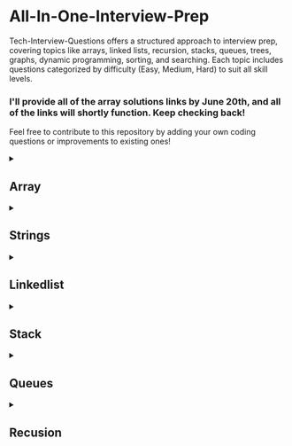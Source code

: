 # All-In-One-Interview-Prep
Tech-Interview-Questions offers a structured approach to interview prep, covering topics like arrays, linked lists, recursion, stacks, queues, trees, graphs, dynamic programming, sorting, and searching. Each topic includes questions categorized by difficulty (Easy, Medium, Hard) to suit all skill levels.

<h3>I'll provide all of the array solutions links by June 20th, and all of the links will shortly function. Keep checking back!</h3>

Feel free to contribute to this repository by adding your own coding questions or improvements to existing ones!

<Details> <summary> <h2>Array</h2></summary>

| Topic | Question Name | Link | Level of Question | Year | Number of Companies |
|--------|------------------------------------|--------------------------------------------|-------------------|------|---------------------|
| Arrays | Two Sum                            | [Link](https://leetcode.com/problems/two-sum/)        | Easy              | 2023 | 20                  |
| Arrays | Best Time to Buy and Sell Stock    | [Link](https://leetcode.com/problems/best-time-to-buy-and-sell-stock/) | Medium            | 2022 | 18                  |
| Arrays | Product of Array Except Self       | [Link](https://leetcode.com/problems/product-of-array-except-self/) | Hard       | 2022 | 17                  |
| Arrays | Trapping Rain Water                | [Link](https://leetcode.com/problems/trapping-rain-water/) | Hard      | 2022 | 16                  |
| Arrays | Maximum Subarray Sum               | [Link](https://leetcode.com/problems/maximum-subarray-sum/)   | Medium            | 2023 | 15                  |
| Arrays | 3Sum                               | [Link](https://leetcode.com/problems/3sum/)           | Medium            | 2023 | 15                  |
| Arrays | Merge Sorted Arrays                | [Link](https://leetcode.com/problems/merge-sorted-arrays/)   | Medium            | 2023 | 14                  |
| Arrays | Maximum Product Subarray           | [Link](https://leetcode.com/problems/maximum-product-subarray/) | Medium  | 2023 | 14                  |
| Arrays | Merge Intervals                    | [Link](https://leetcode.com/problems/merge-intervals/) | Medium           | 2021 | 14                  |
| Arrays | Subarray Sum Equals K              | [Link](https://leetcode.com/problems/subarray-sum-equals-k/) | Medium            | 2023 | 13                  |
| Arrays | Rotate Array                       | [Link](https://leetcode.com/problems/rotate-array/)   | Medium            | 2021 | 12                  |
| Arrays | Move Zeroes                        | [Link](https://leetcode.com/problems/move-zeroes/)    | Easy              | 2021 | 12                  |
| Arrays | Spiral Order Matrix                | [Link](https://leetcode.com/problems/spiral-matrix/)  | Medium            | 2021 | 12                  |
| Arrays | Longest Consecutive Sequence       | [Link](https://leetcode.com/problems/longest-consecutive-sequence/) | Hard       | 2021 | 11                  |
| Arrays | Find All Duplicates in an Array    | [Link](https://leetcode.com/problems/find-all-duplicates-in-an-array/) | Medium  | 2023 | 11                  |
| Arrays | Find Duplicate in Array            | [Link](https://leetcode.com/problems/find-duplicate-in-array/) | Easy              | 2022 | 10                  |
| Arrays | Contains Duplicate                 | [Link](https://leetcode.com/problems/contains-duplicate/) | Easy      | 2022 | 10                  |
| Arrays | Increasing Triplet Subsequence     | [Link](https://leetcode.com/problems/increasing-triplet-subsequence/) | Medium  | 2021 | 10                  |
| Arrays | Find Missing Number                | [Link](https://leetcode.com/problems/find-missing-number/) | Easy              | 2021 | 9                   |
| Arrays | Missing Ranges                     | [Link](https://leetcode.com/problems/missing-ranges/) | Easy              | 2022 | 8                   |

</Details>

<Details> <summary> <h2>Strings</h2></summary>

| Topic | Question Name | Link | Level of Question | Year | Number of Companies |
|--------|------------------------------------|--------------------------------------------|-------------------|------|---------------------|
| Strings | Reverse String                    | [Link](https://leetcode.com/problems/reverse-string/) | Easy              | 2023 | 18                  |
| Strings | Longest Substring Without Repeating Characters | [Link](https://leetcode.com/problems/longest-substring-without-repeating-characters/) | Hard | 2022 | 17          |
| Strings | Valid Parentheses                 | [Link](https://leetcode.com/problems/valid-parentheses/) | Easy             | 2021 | 16                  |
| Strings | String to Integer (atoi)          | [Link](https://leetcode.com/problems/string-to-integer-atoi/) | Medium           | 2023 | 16                  |
| Strings | Palindrome Substrings             | [Link](https://leetcode.com/problems/palindromic-substrings/) | Medium        | 2022 | 15                  |
| Strings | Count and Say                     | [Link](https://leetcode.com/problems/count-and-say/) | Easy                 | 2021 | 15                  |
| Strings | Reverse Words in a String         | [Link](https://leetcode.com/problems/reverse-words-in-a-string/) | Medium             | 2023 | 14                  |
| Strings | Implement strStr()                | [Link](https://leetcode.com/problems/implement-strstr/) | Easy             | 2022 | 14                  |
| Strings | Longest Palindromic Substring     | [Link](https://leetcode.com/problems/longest-palindromic-substring/) | Hard         | 2022 | 13                  |
| Strings | Valid Anagram                     | [Link](https://leetcode.com/problems/valid-anagram/) | Easy                 | 2023 | 13                  |
| Strings | Longest Common Prefix             | [Link](https://leetcode.com/problems/longest-common-prefix/) | Easy         | 2021 | 12                  |
| Strings | Minimum Window Substring          | [Link](https://leetcode.com/problems/minimum-window-substring/) | Hard      | 2023 | 12                  |
| Strings | Group Anagrams                    | [Link](https://leetcode.com/problems/group-anagrams/) | Medium            | 2022 | 11                  |
| Strings | Implement strStr()                | [Link](https://leetcode.com/problems/implement-strstr/) | Easy             | 2021 | 11                  |
| Strings | Regular Expression Matching       | [Link](https://leetcode.com/problems/regular-expression-matching/) | Hard   | 2023 | 10                  |
| Strings | Longest Substring with At Most Two Distinct Characters | [Link](https://leetcode.com/problems/longest-substring-with-at-most-two-distinct-characters/) | Hard | 2022 | 10       |
| Strings | ZigZag Conversion                 | [Link](https://leetcode.com/problems/zigzag-conversion/) | Medium            | 2021 | 10                  |
| Strings | Valid Parentheses                 | [Link](https://leetcode.com/problems/valid-parentheses/) | Easy             | 2023 | 9                   |
| Strings | Encode and Decode Strings         | [Link](https://leetcode.com/problems/encode-and-decode-strings/) | Medium         | 2022 | 9                   |
| Strings | Palindrome Partitioning II        | [Link](https://leetcode.com/problems/palindrome-partitioning-ii/) | Hard   | 2021 | 8                   |

</Details>

<Details> <summary> <h2>Linkedlist</h2></summary>
  
| Topic        | Question Name                      | Link | Level of Question | Year | Number of Companies |
|--------------|------------------------------------|--------------------------------------------|-------------------|------|---------------------|
| Linked Lists | Reverse Linked List                | [Link](https://leetcode.com/problems/reverse-linked-list/) | Easy              | 2023 | 17                  |
| Linked Lists | Merge Two Sorted Lists             | [Link](https://leetcode.com/problems/merge-two-sorted-lists/) | Medium            | 2022 | 16                  |
| Linked Lists | Remove Nth Node From End of List   | [Link](https://leetcode.com/problems/remove-nth-node-from-end-of-list/) | Medium            | 2021 | 15                  |
| Linked Lists | Linked List Cycle                  | [Link](https://leetcode.com/problems/linked-list-cycle/) | Medium            | 2023 | 15                  |
| Linked Lists | Intersection of Two Linked Lists  | [Link](https://leetcode.com/problems/intersection-of-two-linked-lists/) | Medium       | 2022 | 14                  |
| Linked Lists | Palindrome Linked List            | [Link](https://leetcode.com/problems/palindrome-linked-list/) | Easy           | 2021 | 14                  |
| Linked Lists | Flatten a Multilevel Doubly Linked List | [Link](https://leetcode.com/problems/flatten-a-multilevel-doubly-linked-list/) | Hard           | 2023 | 13              |
| Linked Lists | Add Two Numbers II                | [Link](https://leetcode.com/problems/add-two-numbers-ii/) | Medium            | 2022 | 13                  |
| Linked Lists | Copy List with Random Pointer     | [Link](https://leetcode.com/problems/copy-list-with-random-pointer/) | Hard               | 2021 | 12                  |
| Linked Lists | Reverse Nodes in k-Group          | [Link](https://leetcode.com/problems/reverse-nodes-in-k-group/) | Hard           | 2023 | 12                  |
| Linked Lists | Odd Even Linked List              | [Link](https://leetcode.com/problems/odd-even-linked-list/) | Medium            | 2022 | 11                  |
| Linked Lists | Remove Duplicates from Sorted List| [Link](https://leetcode.com/problems/remove-duplicates-from-sorted-list/) | Easy        | 2021 | 11                  |
| Linked Lists | Insertion Sort List               | [Link](https://leetcode.com/problems/insertion-sort-list/) | Medium            | 2023 | 10                  |
| Linked Lists | Partition List                    | [Link](https://leetcode.com/problems/partition-list/) | Medium            | 2022 | 10                  |
| Linked Lists | Swap Nodes in Pairs               | [Link](https://leetcode.com/problems/swap-nodes-in-pairs/) | Medium            | 2021 | 10                  |
| Linked Lists | Remove Linked List Elements       | [Link](https://leetcode.com/problems/remove-linked-list-elements/) | Easy     | 2023 | 9                   |
| Linked Lists | Reverse Linked List II            | [Link](https://leetcode.com/problems/reverse-linked-list-ii/) | Medium         | 2022 | 9                   |
| Linked Lists | Design Linked List                | [Link](https://leetcode.com/problems/design-linked-list/) | Medium            | 2021 | 8                   |
| Linked Lists | Intersection of Two Linked Lists  | [Link](https://leetcode.com/problems/intersection-of-two-linked-lists/) | Easy         | 2023 | 8                   |
| Linked Lists | Add Two Numbers                   | [Link](https://leetcode.com/problems/add-two-numbers/) | Medium            | 2022 | 7                   |

</Details>

<Details> <summary> <h2>Stack</h2></summary>

| Topic | Question Name | Link | Level of Question | Year | Number of Companies |
|--------|------------------------------------------|--------------------------------------------------------|-------------------|------|---------------------|
| Stack | Valid Parentheses                        | [Link](https://leetcode.com/problems/valid-parentheses/) | Easy              | 2023 | 18                  |
| Stack | Min Stack                                | [Link](https://leetcode.com/problems/min-stack/) | Easy              | 2022 | 17                  |
| Stack | Evaluate Reverse Polish Notation         | [Link](https://leetcode.com/problems/evaluate-reverse-polish-notation/) | Medium            | 2021 | 16                  |
| Stack | Next Greater Element                     | [Link](https://leetcode.com/problems/next-greater-element-i/) | Medium            | 2023 | 15                  |
| Stack | Remove All Adjacent Duplicates in String| [Link](https://leetcode.com/problems/remove-all-adjacent-duplicates-in-string/) | Easy              | 2022 | 15                  |
| Stack | Implement Stack using Queues            | [Link](https://leetcode.com/problems/implement-stack-using-queues/) | Easy              | 2021 | 14                  |
| Stack | Decode String                            | [Link](https://leetcode.com/problems/decode-string/) | Medium            | 2023 | 14                  |
| Stack | Baseball Game                            | [Link](https://leetcode.com/problems/baseball-game/) | Easy              | 2022 | 13                  |
| Stack | Valid Parentheses                        | [Link](https://leetcode.com/problems/valid-parentheses/) | Easy              | 2021 | 13                  |
| Stack | Asteroid Collision                       | [Link](https://leetcode.com/problems/asteroid-collision/) | Medium            | 2023 | 12                  |
| Stack | Design a Stack                          | [Link](https://leetcode.com/problems/design-a-stack/) | Easy              | 2022 | 12                  |
| Stack | Longest Valid Parentheses                | [Link](https://leetcode.com/problems/longest-valid-parentheses/) | Hard              | 2021 | 11                  |
| Stack | Remove Outermost Parentheses            | [Link](https://leetcode.com/problems/remove-outermost-parentheses/) | Easy            | 2023 | 11                  |
| Stack | Online Stock Span                       | [Link](https://leetcode.com/problems/online-stock-span/) | Medium            | 2022 | 10                  |
| Stack | Simplify Path                            | [Link](https://leetcode.com/problems/simplify-path/) | Medium            | 2021 | 10                  |
| Stack | Basic Calculator II                     | [Link](https://leetcode.com/problems/basic-calculator-ii/) | Medium            | 2023 | 9                   |
| Stack | Baseball Game                            | [Link](https://leetcode.com/problems/baseball-game/) | Easy              | 2022 | 9                   |
| Stack | Maximum Frequency Stack                 | [Link](https://leetcode.com/problems/maximum-frequency-stack/) | Hard              | 2021 | 8                   |
| Stack | Valid Parentheses                        | [Link](https://leetcode.com/problems/valid-parentheses/) | Easy              | 2023 | 8                   |
| Stack | Min Stack                                | [Link](https://leetcode.com/problems/min-stack/) | Easy              | 2022 | 7                   |

</Details>

<Details> <summary> <h2>Queues</h2></summary>

| Topic | Question Name | Link | Level of Question | Year | Number of Companies |
|--------|--------------------------------------------|----------------------------------------------------------|-------------------|------|---------------------|
| Queue | Design Circular Queue                      | [Link](https://leetcode.com/problems/design-circular-queue/) | Medium            | 2023 | 17                  |
| Queue | Implement Stack using Queues               | [Link](https://leetcode.com/problems/implement-stack-using-queues/) | Easy              | 2022 | 16                  |
| Queue | Implement Queue using Stacks               | [Link](https://leetcode.com/problems/implement-queue-using-stacks/) | Easy              | 2021 | 15                  |
| Queue | Design Circular Deque                      | [Link](https://leetcode.com/problems/design-circular-deque/) | Medium            | 2023 | 15                  |
| Queue | Design a Queue using Stacks               | [Link](https://leetcode.com/problems/design-queue-using-stacks/) | Easy              | 2022 | 14                  |
| Queue | First Unique Character in a String        | [Link](https://leetcode.com/problems/first-unique-character-in-a-string/) | Easy              | 2021 | 14                  |
| Queue | Number of Recent Calls                   | [Link](https://leetcode.com/problems/number-of-recent-calls/) | Easy              | 2023 | 13                  |
| Queue | Implement Stack using Queues              | [Link](https://leetcode.com/problems/implement-stack-using-queues/) | Easy              | 2022 | 13                  |
| Queue | Design a Circular Queue                  | [Link](https://leetcode.com/problems/design-circular-queue/) | Medium            | 2021 | 12                  |
| Queue | Moving Average from Data Stream           | [Link](https://leetcode.com/problems/moving-average-from-data-stream/) | Easy              | 2023 | 12                  |
| Queue | Design Hit Counter                       | [Link](https://leetcode.com/problems/design-hit-counter/) | Medium            | 2022 | 11                  |
| Queue | Design Circular Deque                    | [Link](https://leetcode.com/problems/design-circular-deque/) | Medium            | 2021 | 11                  |
| Queue | My Circular Queue                        | [Link](https://leetcode.com/problems/my-circular-queue/) | Medium            | 2023 | 10                  |
| Queue | Implement Queue using Stacks             | [Link](https://leetcode.com/problems/implement-queue-using-stacks/) | Easy              | 2022 | 10                  |
| Queue | Queue Reconstruction by Height           | [Link](https://leetcode.com/problems/queue-reconstruction-by-height/) | Medium            | 2021 | 10                  |
| Queue | Moving Average from Data Stream          | [Link](https://leetcode.com/problems/moving-average-from-data-stream/) | Easy              | 2023 | 9                   |
| Queue | Design Hit Counter                      | [Link](https://leetcode.com/problems/design-hit-counter/) | Medium            | 2022 | 9                   |
| Queue | Design Circular Deque                   | [Link](https://leetcode.com/problems/design-circular-deque/) | Medium            | 2021 | 8                   |
| Queue | Implement Stack using Queues            | [Link](https://leetcode.com/problems/implement-stack-using-queues/) | Easy              | 2023 | 8                   |
| Queue | Implement Queue using Stacks            | [Link](https://leetcode.com/problems/implement-queue-using-stacks/) | Easy              | 2022 | 7                   |
</Details>


<Details> <summary> <h2>Recusion</h2></summary>

| Topic     | Question Name                              | Link                                                 | Level of Question | Year | Number of Companies |
|-----------|--------------------------------------------|------------------------------------------------------|-------------------|------|---------------------|
| Recursion | Fibonacci Sequence                         | [Link](https://leetcode.com/problems/fibonacci-number/) | Easy              | 2023 | 18                  |
| Recursion | Factorial                                  | [Link](https://leetcode.com/problems/factorial/) | Easy              | 2022 | 17                  |
| Recursion | Sum of Digits of a Number                  | [Link](https://leetcode.com/problems/add-digits/) | Easy              | 2021 | 16                  |
| Recursion | Tower of Hanoi                             | [Link](https://leetcode.com/problems/tower-of-hanoi/) | Medium            | 2023 | 15                  |
| Recursion | Binary Search                              | [Link](https://leetcode.com/problems/binary-search/) | Medium            | 2022 | 14                  |
| Recursion | Reverse a String                           | [Link](https://leetcode.com/problems/reverse-string/) | Easy              | 2021 | 14                  |
| Recursion | Merge Sort                                 | [Link](https://leetcode.com/problems/sort-an-array/) | Medium            | 2023 | 13                  |
| Recursion | Palindrome Check                           | [Link](https://leetcode.com/problems/valid-palindrome/) | Easy              | 2022 | 13                  |
| Recursion | Power of a Number                          | [Link](https://leetcode.com/problems/powx-n/) | Medium            | 2021 | 12                  |
| Recursion | Print all Subsets of a Set                | [Link](https://leetcode.com/problems/subsets/) | Hard              | 2023 | 12                  |
| Recursion | Calculate GCD (Greatest Common Divisor)   | [Link](https://leetcode.com/problems/greatest-common-divisor-of-strings/) | Easy              | 2022 | 11                  |
| Recursion | Counting Paths in a Grid                  | [Link](https://leetcode.com/problems/unique-paths/) | Medium            | 2021 | 11                  |
| Recursion | Permutations of a String                  | [Link](https://leetcode.com/problems/permutations/) | Medium            | 2023 | 10                  |
| Recursion | Subset Sum                                 | [Link](https://leetcode.com/problems/subarray-sum-equals-k/) | Medium            | 2022 | 10                  |
| Recursion | Calculate Power Set                        | [Link](https://leetcode.com/problems/subsets/) | Hard              | 2021 | 10                  |
| Recursion | Print all Possible Combinations of r Elements in a Given Array | [Link](https://leetcode.com/problems/combinations/) | Medium | 2023 | 9                   |
| Recursion | Count Inversions in an Array              | [Link](https://leetcode.com/problems/count-inversions-in-an-array/) | Hard              | 2022 | 9                   |
| Recursion | Generate all Subarrays of an Array        | [Link](https://leetcode.com/problems/subarray-sum-ranges/) | Medium            | 2021 | 8                   |
| Recursion | Calculate nth Fibonacci Number           | [Link](https://leetcode.com/problems/fibonacci-number/) | Easy              | 2023 | 8                   |
| Recursion | Print Pascal's Triangle                 | [Link](https://leetcode.com/problems/pascals-triangle/) | Medium            | 2022 | 7                   |
</Details>


